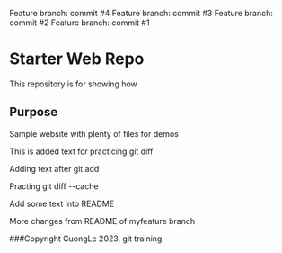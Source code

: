 Feature branch: commit #4
Feature branch: commit #3
Feature branch: commit #2
Feature branch: commit #1
# Starter Web Repo

This repository is for showing how
## Purpose

Sample website with plenty of files for demos

This is added text for practicing git diff

Adding text after git add

Practing git diff --cache

Add some text into README

More changes from README of myfeature branch

###Copyright CuongLe 2023, git training
